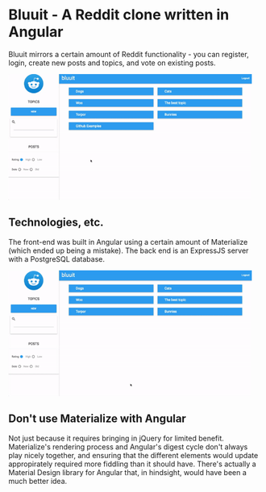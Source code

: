 # Bluuit - A Reddit clone written in Angular
Bluuit mirrors a certain amount of Reddit functionality - you can register, login, create new posts and topics, and vote on existing posts.

<img src="https://github.com/jcquery/bluuit/raw/master/screenshots/searchdemo.gif" height="250">

## Technologies, etc.
The front-end was built in Angular using a certain amount of Materialize (which ended up being a mistake). The back end is an ExpressJS server with a PostgreSQL database.

<img src="https://github.com/jcquery/bluuit/raw/master/screenshots/topicdemo.gif" height="250">

## Don't use Materialize with Angular
Not just because it requires bringing in jQuery for limited benefit. Materialize's rendering process and Angular's digest cycle don't always play nicely together, and ensuring that the different elements would update appropirately required more fiddling than it should have. There's actually a Material Design library for Angular that, in hindsight, would have been a much better idea.
